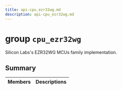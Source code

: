 ```yaml
---
title: api-cpu_ezr32wg.md
description: api-cpu_ezr32wg.md
---
```

# group `cpu_ezr32wg` 

Silicon Labs's EZR32WG MCUs family implementation.

## Summary

 Members                        | Descriptions                                
--------------------------------|---------------------------------------------

